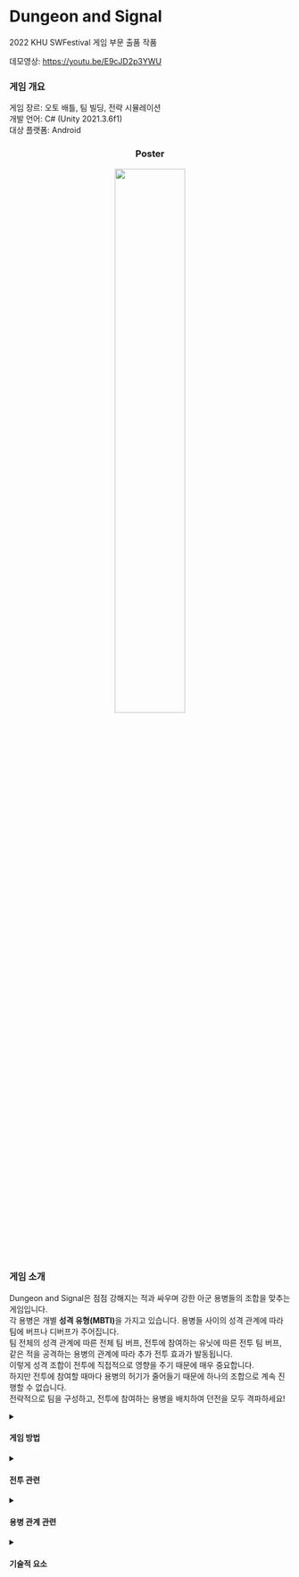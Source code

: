 # Dungeon and Signal
2022 KHU SWFestival 게임 부문 출품 작품   
   
데모영상: https://youtu.be/E9cJD2p3YWU

### 게임 개요
게임 장르: 오토 배틀, 팀 빌딩, 전략 시뮬레이션   
개발 언어: C# (Unity 2021.3.6f1)   
대상 플랫폼: Android   


<h3> <p align="center">Poster </p></h3>

<p align="center">
<img src="https://user-images.githubusercontent.com/99636089/202706444-ad42af45-a181-4e84-9f29-e99c4dc2014b.png" width = "50%" height="50%"></p>

### 게임 소개
Dungeon and Signal은 점점 강해지는 적과 싸우며 강한 아군 용병들의 조합을 맞추는 게임입니다.   
각 용병은 개별 <b>성격 유형(MBTI)</b>을 가지고 있습니다. 용병들 사이의 성격 관계에 따라 팀에 버프나 디버프가 주어집니다.    
팀 전체의 성격 관계에 따른 전체 팀 버프, 전투에 참여하는 유닛에 따른 전투 팀 버프, 같은 적을 공격하는 용병의 관계에 따라 추가 전투 효과가 발동됩니다.   
이렇게 성격 조합이 전투에 직접적으로 영향을 주기 때문에 매우 중요합니다.   
하지만 전투에 참여할 때마다 용병의 허기가 줄어들기 때문에 하나의 조합으로 계속 진행할 수 없습니다.   
전략적으로 팀을 구성하고, 전투에 참여하는 용병을 배치하여 던전을 모두 격파하세요!   



<details>
<summary><h4>게임 방법</h4></summary>
게임 시작시 원하는 용병을 선택하고, 본인 이름과 MBTI를 입력한다.   

맵에서 이동할 위치를 선택한다.   

맵은 총 3스테이지로 구성되어있으며, 점점 강한 적을 상대하여야 한다.   
<p align="center">
<h3> 해골 도시 > 죽음의 도시 > 고대 도시   </h3>
각 스테이지 보스    
<img src="https://user-images.githubusercontent.com/99636089/203457524-cfbdf4d9-cd0d-47fa-845d-8a3ad00b1155.png" width = "10%" height="10%">

<img src="https://user-images.githubusercontent.com/99636089/203457555-ce0d3f89-4f19-4ab7-a747-d78773b8a2d9.png" width = "10%" height="10%">

<img src="https://user-images.githubusercontent.com/99636089/203457580-312ac5b3-3100-4f66-bfcc-0e559d643e8a.png" width = "10%" height="10%">

 </p>

맵의 장소는 총 5가지로 구분된다.
- 숲 지역   
![image](https://user-images.githubusercontent.com/99636089/203456659-16caf1d3-7214-4a6f-80d9-f016c286fe29.png)   
   일반 적이 출현한다.   
   
- 동굴 지역   
![image](https://user-images.githubusercontent.com/99636089/203456700-9502ac6b-564f-4623-b3a3-6a9e8a4a0c7c.png)   
   강한 적이 출현한다.   

- 이벤트 지역   
![image](https://user-images.githubusercontent.com/99636089/203456677-ff966a34-8c04-483a-b188-1ab06d31e4f3.png)   
   장비 사거나 아군을 회복시키는 것과 같은 이벤트 발생한다.   
   질문 이벤트의 경우, 대답과 아군 MBTI에 따라 능력치가 변화한다.   

- 마을 지역   
![image](https://user-images.githubusercontent.com/99636089/203456785-1aab9837-5742-464b-8912-a055ea876bb0.png)   
   상점, 여관, 길드가 존재한다.    
   - 상점에서는 돈을 지불하고 장비를 살 수 있다.   
   - 여관에서는 돈을 지불하고 아군 용병의 허기를 채우거나, 체력을 회복시킬 수 있다.   
   - 길드에서는 돈을 지불하고 새로운 용병을 고요할 수 있다.   

- 보스 지역   
![image](https://user-images.githubusercontent.com/99636089/203456824-2a9ce976-438f-4fa0-a947-b674e0928d22.png)   
   매 스테이지 마지막에는 보스 지역이 존재하며, 해당 지역을 클리어해야만 다음 스테이지로 넘어갈 수 있다.   
</details>

<details>
<summary><h4>전투 관련</h4></summary>

전투 지역에 들어갈 경우, 전투 준비 > 전투 > 전투 결과 순으로 진행이 된다.   
- 전투 준비   
   적 유닛을 보고, 전략적으로 아군 용병을 배치해야 한다.   
   이때 배치하는 용병의 MBTI에 따라 적용되는 팀 효과가 달라진다.   
   전투에 참여하는 용병들은 10의 허기가 소모된다.   
   
- 전투   
   전투 시작 버튼을 누를 경우, 전투가 시작된다.   
   전투는 자동으로 진행되며, 각 캐릭터 들은 마나가 가득찰 경우 고유의 스킬을 사용한다.   
   MBTI 관계에 따라 같은 적을 공격할 경우, 추가 공격이 적용되는 것과 같은 버프가 적용된다.   
   
- 전투 결과   
   모든 적을 처치하거나 아군 용병이 전멸당하면, 전투가 종료된다.    
   모든 적을 처치할 경우, 처치한 적에 따라 돈이 주어진다.   
   모든 아군이 처치당할 경우, 해당 지역을 다시 도전해야 하며, 더 이상 싸울 용병이 없을 경우 게임이 종료된다.   
   ![image](https://user-images.githubusercontent.com/99636089/203456643-ea661857-1c33-4fe8-9141-3f64d81271da.png)   

   전투에서 잃은 체력은 유지된다.    

</details>

<details>
<summary><h4>용병 관계 관련</h4></summary> 
용병은 매 게임마다 MBTI가 정해진다.    
MBTI는 다음과 같이 3가지 요소에 적용된다.   

1. 팀 관계 랭크   

![image](https://user-images.githubusercontent.com/99636089/203456308-e3810b84-f911-4c2b-a789-e68e64e373e7.png)   

용병 사이 관계를 아래 시너지 표에 따라 팀 랭크 포인트가 정해진다.   

![image](https://user-images.githubusercontent.com/99636089/203456395-49b0de9f-a90b-4bdc-8291-2602a2ccf875.png)   

팀 랭크에 따라 전투 시 다음과 같은 추가 효과가 부여된다.   

![image](https://user-images.githubusercontent.com/99636089/203456452-c4817afa-6125-4eef-bde1-e7766b1bcc6c.png)   


2. 전투 팀 효과   
![image](https://user-images.githubusercontent.com/99636089/203456864-30efc168-ba3a-438e-bdd8-da4f167e9bad.png)   
해당 전투에 참여하는 용병에 따라 적용되는 팀 버프가 변화한다.   

3. 전투 시너지   
전투에서 관계가 좋은/나쁜 용병끼리 같은 적을 공격할 경우, 시너지 효과가 발동한다.    
![image](https://user-images.githubusercontent.com/99636089/203456578-d6de58cb-c259-4e49-9ecd-3a1008bb11b3.png)   


</details>

<details>
<summary><h4>기술적 요소</h4></summary>
1. [BT구현] 유니티에서 효율적인 전투 AI 구현을 위한, Behavior Tree 기능 구현.
<p align="center">
<img src="https://user-images.githubusercontent.com/99636089/202720097-54eb088f-2713-45e7-b23a-31a2e835be27.png"> </p>

2. [전투 시스템] 전투 맵의 경우 노드 단위로 구분하여, 가까운 적 탐색, 이동, 전투 시스템 구현.
<p align="center">
<img src="https://user-images.githubusercontent.com/99636089/202709877-f14688b1-0fe0-486c-978a-21342bd0b362.gif" width = "50%" height="50%"></p>

3. [절차적 맵 생성] 새 게임 시작 혹은 다음 스테이지로 넘어갈 경우, 알고리즘에 따라 절차적 지도 생성.
<img src="https://user-images.githubusercontent.com/99636089/202722466-7c79d658-bb43-4a8d-a408-7b6e9a5f9314.png">
<img src="https://user-images.githubusercontent.com/99636089/202722473-dd9c8c9c-4343-4184-ba10-50b591884dec.png">

4. 데이터 세이브&로드

5. 로그 시스템   
전투 시 발생하는 스킬이나 적 처치와 같은 기록은 전투 중 로그로 기록됨.   
![image](https://user-images.githubusercontent.com/99636089/203457335-c5b5237e-c71e-4fef-b2e7-3dbd2df91f48.png)   


</details>

